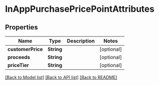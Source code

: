 # InAppPurchasePricePointAttributes

## Properties
Name | Type | Description | Notes
------------ | ------------- | ------------- | -------------
**customerPrice** | **String** |  | [optional] 
**proceeds** | **String** |  | [optional] 
**priceTier** | **String** |  | [optional] 

[[Back to Model list]](../README.md#documentation-for-models) [[Back to API list]](../README.md#documentation-for-api-endpoints) [[Back to README]](../README.md)



